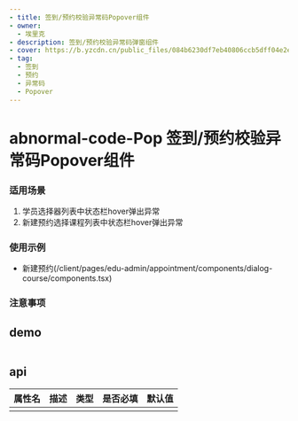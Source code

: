```yaml
---
- title: 签到/预约校验异常码Popover组件
- owner:
  - 埃里克
- description: 签到/预约校验异常码弹窗组件
- cover: https://b.yzcdn.cn/public_files/084b6230df7eb40806ccb5dff04e2e10.png
- tag:
  - 签到
  - 预约
  - 异常码
  - Popover
---
```


# abnormal-code-Pop 签到/预约校验异常码Popover组件

### 适用场景
1. 学员选择器列表中状态栏hover弹出异常
2. 新建预约选择课程列表中状态栏hover弹出异常

### 使用示例
* 新建预约(/client/pages/edu-admin/appointment/components/dialog-course/components.tsx)


### 注意事项

## demo
```jsx
```
## api
| 属性名  | 描述                 | 类型                                                  | 是否必填 | 默认值               |
| ------ | ------------------- | ---------------------------------------------------- | ------- | ------------------- |
|        |                     |                                                      |         |                     |
